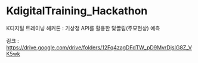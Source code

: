 # KdigitalTraining_Hackathon
K디지털 트레이닝 해커톤 : 기상청 API를 활용한 닻끌림(주묘현상) 예측

링크 : <https://drive.google.com/drive/folders/12Fq4zagDFdTW_pD9MvrDjsIG8Z_VK5wk>
